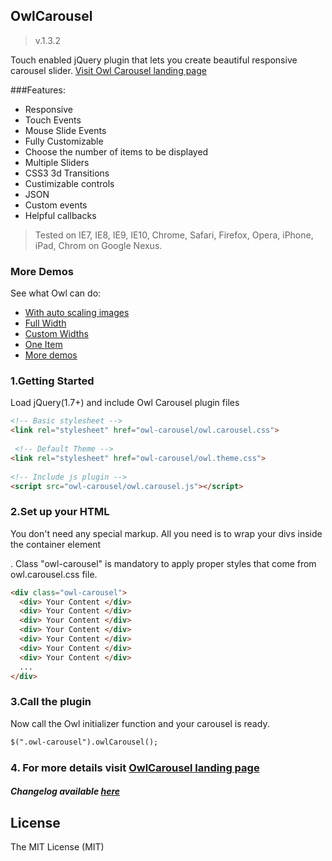 ## OwlCarousel ##
>v.1.3.2

Touch enabled jQuery plugin that lets you create beautiful responsive carousel slider.
[Visit Owl Carousel landing page](https://owlgraphic.com/owlcarousel)

###Features:
* Responsive
* Touch Events
* Mouse Slide Events
* Fully Customizable
* Choose the number of items to be displayed
* Multiple Sliders
* CSS3 3d Transitions
* Custimizable controls
* JSON 
* Custom events
* Helpful callbacks

> Tested on IE7, IE8, IE9, IE10, Chrome, Safari, Firefox, Opera, iPhone, iPad, Chrom on Google Nexus.


### More Demos
See what Owl can do:
* [With auto scaling images](https://owlgraphic.com/owlcarousel/demos/images.html)
* [Full Width](https://owlgraphic.com/owlcarousel/demos/full.html)
* [Custom Widths](https://owlgraphic.com/owlcarousel/demos/custom.html)
* [One Item](https://owlgraphic.com/owlcarousel/demos/one.html)
* [More demos](https://owlgraphic.com/owlcarousel/#more-demos)

### 1.Getting Started
Load jQuery(1.7+) and include Owl Carousel plugin files

```html
<!-- Basic stylesheet -->
<link rel="stylesheet" href="owl-carousel/owl.carousel.css">
 
 <!-- Default Theme -->
<link rel="stylesheet" href="owl-carousel/owl.theme.css">
 
<!-- Include js plugin -->
<script src="owl-carousel/owl.carousel.js"></script>
```
### 2.Set up your HTML
You don't need any special markup. All you need is to wrap your divs inside the container element <div class="owl-carousel">. Class "owl-carousel" is mandatory to apply proper styles that come from owl.carousel.css file.

```html
<div class="owl-carousel">
  <div> Your Content </div>
  <div> Your Content </div>
  <div> Your Content </div>
  <div> Your Content </div>
  <div> Your Content </div>
  <div> Your Content </div>
  <div> Your Content </div>
  ...
</div>
```
### 3.Call the plugin
Now call the Owl initializer function and your carousel is ready.

```html
$(".owl-carousel").owlCarousel();
```
### 4. For more details visit [OwlCarousel landing page](https://owlgraphic.com/owlcarousel)
##### Changelog available [here](https://owlgraphic.com/owlcarousel/changelog.html)



License
------------
The MIT License (MIT)

